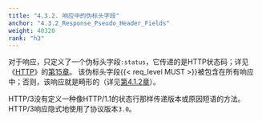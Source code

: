 ```yaml
---
title: "4.3.2. 响应中的伪标头字段"
anchor: "4.3.2_Response_Pseudo_Header_Fields"
weight: 40320
rank: "h3"
---
```


对于响应，只定义了一个伪标头字段`:status`，它传递的是HTTP状态码；详见《[HTTP](https://www.rfc-editor.org/info/rfc9110)》的[第15章](https://www.rfc-editor.org/rfc/rfc9110#section-15)。
该伪标头字段{{< req_level MUST >}}被包含在所有响应中；否则，该响应就是畸形的（详见[第4.1.2章](#4.1.2_Malformed_Requests_and_Responses)）。

HTTP/3没有定义一种像HTTP/1.1的状态行那样传递版本或原因短语的方法。
HTTP/3响应隐式地使用了协议版本`3.0`。

